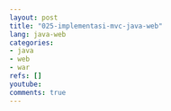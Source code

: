 ```yaml
---
layout: post
title: "025-implementasi-mvc-java-web"
lang: java-web
categories:
- java
- web
- war
refs: []
youtube: 
comments: true
---
```


